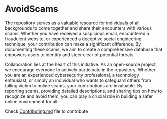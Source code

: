 # AvoidScams

The repository serves as a valuable resource for individuals of all backgrounds to come together and share their encounters with various scams. Whether you have received a suspicious email, encountered a fraudulent website, or experienced a deceptive social engineering technique, your contribution can make a significant difference. By documenting these scams, we aim to create a comprehensive database that empowers users to identify and steer clear of potential threats.


Collaboration lies at the heart of this initiative. As an open-source project, we encourage everyone to actively participate in the repository. Whether you are an experienced cybersecurity professional, a technology enthusiast, or simply an individual who wants to safeguard others from falling victim to online scams, your contributions are invaluable. By reporting scams, providing detailed descriptions, and sharing tips on how to recognize and avoid them, you can play a crucial role in building a safer online environment for all.

Check [Contributing.md](https://github.com/avinash201199/AvoidScams/blob/main/CONTRIBUTING.md) file to contribute
